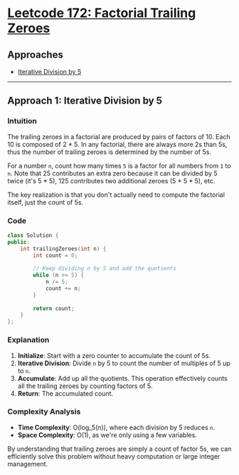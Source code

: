# [Leetcode 172: Factorial Trailing Zeroes](https://leetcode.com/problems/factorial-trailing-zeroes/)

## Approaches
- [Iterative Division by 5](#approach-1-iterative-division-by-5)

---

## Approach 1: Iterative Division by 5

### Intuition
The trailing zeroes in a factorial are produced by pairs of factors of 10. Each 10 is composed of 2 * 5. In any factorial, there are always more 2s than 5s, thus the number of trailing zeroes is determined by the number of 5s.

For a number `n`, count how many times `5` is a factor for all numbers from `1` to `n`. Note that 25 contributes an extra zero because it can be divided by 5 twice (it's 5 * 5), 125 contributes two additional zeroes (5 * 5 * 5), etc.

The key realization is that you don't actually need to compute the factorial itself, just the count of 5s.

### Code
```cpp
class Solution {
public:
    int trailingZeroes(int n) {
        int count = 0;
        
        // Keep dividing n by 5 and add the quotients
        while (n >= 5) {
            n /= 5;
            count += n;
        }
        
        return count;
    }
};
```

### Explanation
1. **Initialize**: Start with a zero counter to accumulate the count of 5s.
2. **Iterative Division**: Divide `n` by 5 to count the number of multiples of 5 up to `n`.
3. **Accumulate**: Add up all the quotients. This operation effectively counts all the trailing zeroes by counting factors of 5.
4. **Return**: The accumulated count.

### Complexity Analysis
- **Time Complexity**: O(log_5(n)), where each division by 5 reduces `n`.
- **Space Complexity**: O(1), as we're only using a few variables.

By understanding that trailing zeroes are simply a count of factor 5s, we can efficiently solve this problem without heavy computation or large integer management.

